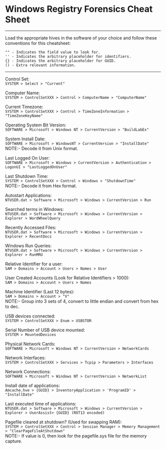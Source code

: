 # Windows Registry Forensics Cheat Sheet

---
Load the appropriate hives in the software of your choice and follow these conventions for this cheatsheet:

```
"" - Indicates the field value to look for.
'' - Indicates the arbitrary placeholder for identifiers.
{} - Indicates the arbitrary placeholder for GUID.
() - Extra relevant information.
```
---

Control Set:\
`SYSTEM > Select > "Current"`

Computer Name:\
`SYSTEM > ControlSetXXX > Control > ComputerName > "ComputerName"`

Current Timezone:\
`SYSTEM > ControlSetXXX > Control > TimeZoneInformation > "TimeZoneKeyName"`

Operating System Bit Version:\
`SOFTWARE > Microsoft > Windows NT > CurrentVersion > "BuildLabEx"`

System Install Date:\
`SOFTWARE > Microsoft > WindowsNT > CurrentVersion > "InstallDate"`\
NOTE:- Decode it from Unix format.

Last Logged On User:\
`SOFTWARE > Microsoft > Windows > CurrentVersion > Authentication > LogonUI > "LastLoggedOnUser"`

Last Shutdown Time:\
`SYSTEM > ControlSetXXX > Control > Windows > "ShutdownTime"`\
NOTE:- Decode it from Hex format.

Autostart Applications:\
`NTUSER.dat > Software > Microsoft > Windows > CurrentVersion > Run`

Searched terms in Windows:\
`NTUSER.dat > Software > Microsoft > Windows > CurrentVersion > Explorer > WordWheelQuery`

Recently Accessed Files:\
`NTUSER.dat > Software > Microsoft > Windows > CurrentVersion > Explorer > RecentDocs`

Windows Run Queries:\
`NTUSER.dat > Software > Microsoft > Windows > CurrentVersion > Explorer > RunMRU`

Relative Identifier for a user:\
`SAM > Domains > Account > Users > Names > User`

User Created Accounts (Look for Relative Identifiers > 1000):\
`SAM > Domains > Account > Users > Names`

Machine Identifier (Last 12 bytes):\
`SAM > Domains > Account > "V"`\
NOTE:- Group into 3 sets of 4, convert to little endian and convert from hex to dec.

USB devices connected:\
`SYSTEM > ControlSetXXX > Enum > USBSTOR`

Serial Number of USB device mounted:\
`SYSTEM > MountedDevices`

Physical Network Cards:\
`SOFTWARE > Microsoft > Windows NT > CurrentVersion > NetworkCards`

Network Interfaces:\
`SYSTEM > ControlSetXXX > Services > Tcpip > Parameters > Interfaces`

Network Connections:\
`SOFTWARE > Microsoft > Windows NT > CurrentVersion > NetworkList`

Install date of applications:\
`Amcache.hve > {GUID} > InventoryApplication > 'ProgramID' > "InstallDate"`

Last executed time of applications:\
`NTUSER.dat > Software > Microsoft > Windows > CurrentVersion > Explorer > UserAssist> {GUID} (ROT13 encoded)`

Pagefile cleared at shutdown? (Used for swapping RAM):\
`SYSTEM > ControlSetXXX > Control > Session Manager > Memory Management > "ClearPageFileAtShutdown"`\
NOTE:- If value is 0, then look for the pagefile.sys file for the memory capture.
